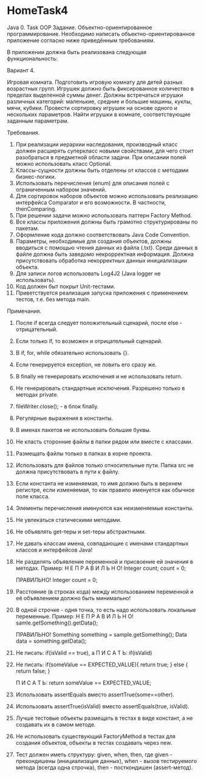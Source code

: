 # HomeTask4
Java 0. Task OOP
Задание. Объектно-ориентированное программирование.
Необходимо написать объектно-ориентированное приложение согласно ниже приведённым требованиям.

В приложении должна быть реализована следующая функциональность:

Вариант 4.

Игровая комната.
Подготовить игровую комнату для детей разных возрастных групп.
Игрушек должно быть фиксированное количество в пределах выделенной суммы денег.
Должны встречаться игрушки различных категорий: маленькие, средние и большие машины, куклы, мячи, кубики.
Провести сортировку игрушек на основе одного и нескольких параметров.
Найти игрушки в комнате, соответствующие заданным параметрам.

Требования.
1. При реализации иерархии наследования, производный класс должен расширять суперкласс новыми свойствами,
  для чего стоит разобраться в предметной области задачи. При описании полей можно использовать класс Optional.
2. Классы-сущности должны быть отделены от классов с методами бизнес-логики.
3. Использовать перечисления (enum) для описания полей с ограниченным набором значений.
4. Для сортировок наборов объектов можно использовать реализацию интерфейса Comparator и его возможности.
  В частности, thenComparing.
5. При решении задачи можно использовать паттерн Factory Method.
6. Все классы приложения должны быть грамотно структурированы по пакетам.
7. Оформление кода должно соответствовать Java Code Convention.
8. Параметры, необходимые для создания объектов, должны вводиться с помощью чтения данных из файла (.txt).
  Среди данных в файле должна быть заведомо некрорректная информация.
  Должна присутствовать обработка некорректных данных инициализации объекта.
9. Для записи логов использовать Log4J2 (Java logger не использовать).
10. Код должен быт покрыт Unit-тестами.
11. Приветствуется реализация запуска приложения с применением тестов, т.е. без метода main.

Примечания.

1) После if всегда следует положительный сценарий, после else - отрицательный.
2) Если только if, то возможен и отрицательный сценарий.
3) В if, for, while обязательно использовать {}.
4) Если генерируется exception, не ловить его сразу же.
5) В finally не генерировать исключения и не использовать return.
6) Не генерировать стандартные исключения. Разрешено только в методах private.
7) fileWriter.close(); - в блок finally.
8) Регулярные выражения в константы.
9) В именах пакетов не использовать большие буквы.
10) Не класть сторонние файлы в папки рядом или вместе с классами.
11) Размещать файлы только в папках в корне проекта.
12) Использовать для файлов только относительные пути. Папка src не должна присутствовать в пути к файлу.
13) Если константа не изменяемая, то имя должно быть в верхнем регистре, если изменяемая, то как правило
    именуется как обычное поле класса.
14) Элементы перечисления именуются как неизменяемые константы.
15) Не увлекаться статическими методами.
16) Не объявлять get-теры и set-теры абстрактными.
17) Не давать классам имена, совпадающие с именами стандартных классов и интерфейсов Java!
18) Не разделять объявление переменной и присвоение ей значения в методах.
    Пример:
    Н Е П Р А В И Л Ь Н О!
    Integer count;
    count = 0;
    
    ПРАВИЛЬНО!
    Integer count = 0;
    
19) Расстояние (в строках кода) между использованием переменной и её объявлением должно быть минимально!
20) В одной строчке - одня точка, то есть надо использовать локальные переменные.
    Пример:
    Н Е П Р А В И Л Ь Н О!
    samle.getSomething().getData();
    
    ПРАВИЛЬНО!
    Something something = sample.getSomething();
    Data data = something.getData();
    
21) Не писать: if(isValid == true), а  П И С А Т Ь: if(isValid)
22) Не писать:
    if(someValue == EXPECTED_VALUE){
      return true;
      } else {
        return false;
      }
      
    П И С А Т Ь:  return someValue == EXPECTED_VALUE;
    
23) Использовать assertEquals вместо assertTrue(some==other).
24) Использовать assertTrue(isValid) вместо assertEquals(true, isValid).
25) Лучше тестовые объекты размещать в тестах в виде констант, а не создавать их в самом методе.
26) Не использовать существующий FactoryMethod в тестах для создания объектов,
    объекты в тестах создавать через new.
27) Тест должен иметь структуру: given, when, then,
    где given - прекондишены (инициализация данных),
        when - вызов тестируемого метода (всегда одна строчка),
        then - посткондишен (assert-метод).
        
